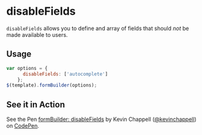 # disableFields
`disableFields` allows you to define and array of fields that should *not* be made available to users.

## Usage
```javascript
var options = {
      disableFields: ['autocomplete']
    };
$(template).formBuilder(options);
```


## See it in Action
<p data-height="494" data-theme-id="22927" data-slug-hash="NNdbVx" data-default-tab="result" data-user="kevinchappell" class="codepen">See the Pen <a href="http://codepen.io/kevinchappell/pen/NNdbVx">formBuilder: disableFields</a> by Kevin Chappell (<a href="http://codepen.io/kevinchappell">@kevinchappell</a>) on <a href="http://codepen.io">CodePen</a>.</p>
